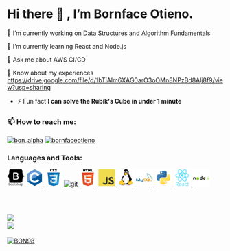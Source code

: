 

# Hi there 👋 , I’m Bornface Otieno.

🔭 I’m currently working on Data Structures and Algorithm Fundamentals

🌱 I’m currently learning React and Node.js

💬 Ask me about AWS CI/CD

📄 Know about my experiences https://drive.google.com/file/d/1bTiAIm6XAG0arO3oOMn8NPzBd8Alj8f9/view?usp=sharing

- ⚡ Fun fact **I can solve the Rubik's Cube in under 1 minute**

<h3 align="left">📫 How to reach me:</h3>


<p align="left">
<a href="https://twitter.com/bon_alpha" target="blank"><img align="center" src="https://raw.githubusercontent.com/rahuldkjain/github-profile-readme-generator/master/src/images/icons/Social/twitter.svg" alt="bon_alpha" height="30" width="40" /></a>
<a href="https://www.linkedin.com/in/bornface-otieno-27146a166/" target="blank"><img align="center" src="https://raw.githubusercontent.com/rahuldkjain/github-profile-readme-generator/master/src/images/icons/Social/linked-in-alt.svg" alt="bornfaceotieno" height="30" width="40" /></a>
</p>
<h3> Languages and Tools: </h3>
<p align="left"> 
<img src="https://raw.githubusercontent.com/devicons/devicon/master/icons/bootstrap/bootstrap-plain-wordmark.svg" alt="bootstrap" width="40" height="40"/> </a> <a href="https://www.cprogramming.com/" target="_blank" rel="noreferrer"> <img src="https://raw.githubusercontent.com/devicons/devicon/master/icons/c/c-original.svg" alt="c" width="40" height="40"/> </a> <a href="https://www.w3schools.com/css/" target="_blank" rel="noreferrer"> <img src="https://raw.githubusercontent.com/devicons/devicon/master/icons/css3/css3-original-wordmark.svg" alt="css3" width="40" height="40"/> </a> <a href="https://git-scm.com/" target="_blank" rel="noreferrer"> <img src="https://www.vectorlogo.zone/logos/git-scm/git-scm-icon.svg" alt="git" width="40" height="40"/> </a> <a href="https://www.w3.org/html/" target="_blank" rel="noreferrer"> <img src="https://raw.githubusercontent.com/devicons/devicon/master/icons/html5/html5-original-wordmark.svg" alt="html5" width="40" height="40"/> </a> <a href="https://developer.mozilla.org/en-US/docs/Web/JavaScript" target="_blank" rel="noreferrer"> <img src="https://raw.githubusercontent.com/devicons/devicon/master/icons/javascript/javascript-original.svg" alt="javascript" width="40" height="40"/> </a> <a href="https://www.linux.org/" target="_blank" rel="noreferrer"> <img src="https://raw.githubusercontent.com/devicons/devicon/master/icons/linux/linux-original.svg" alt="linux" width="40" height="40"/> </a> <a href="https://www.mysql.com/" target="_blank" rel="noreferrer"> <img src="https://raw.githubusercontent.com/devicons/devicon/master/icons/mysql/mysql-original-wordmark.svg" alt="mysql" width="40" height="40"/> </a> <a href="https://www.python.org" target="_blank" rel="noreferrer"> <img src="https://raw.githubusercontent.com/devicons/devicon/master/icons/python/python-original.svg" alt="python" width="40" height="40"/> </a> <a href="https://reactjs.org/" target="_blank" rel="noreferrer"> <img src="https://raw.githubusercontent.com/devicons/devicon/master/icons/react/react-original-wordmark.svg" alt="react" width="40" height="40"/> </a>
<a href="https://nodejs.org" target="_blank"> <img src="https://raw.githubusercontent.com/devicons/devicon/master/icons/nodejs/nodejs-original-wordmark.svg" alt="nodejs" width="40" height="40"/> </p>
<br>
<br>
<p align="left"> <img width="47%" src="https://github-readme-stats.vercel.app/api?username=BON98&show_icons=true&theme=radical" /> <br>
<img width="47%" src="https://github-readme-stats.vercel.app/api/top-langs/?username=BON98&layout=compact" /> </p>

<p><img align="center" src="https://github-readme-streak-stats.herokuapp.com/?user=BON98&theme=gruvbox" alt="BON98" /></p>


<!---
BON98/BON98 is a ✨ special ✨ repository because its `README.md` (this file) appears on your GitHub profile.
You can click the Preview link to take a look at your changes.
--->
